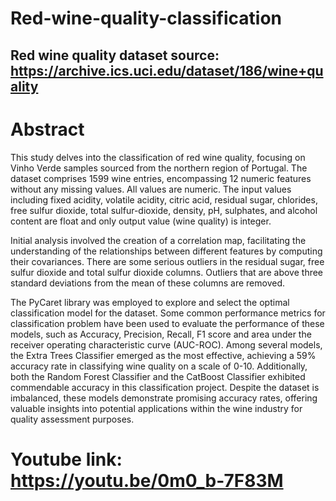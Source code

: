 # Red-wine-quality-classification
## Red wine quality dataset source: https://archive.ics.uci.edu/dataset/186/wine+quality 

# Abstract
This study delves into the classification of red wine quality, focusing on Vinho Verde samples sourced from the northern region of Portugal. The dataset comprises 1599 wine entries, encompassing 12 numeric features without any missing values. All values are numeric. The input values including fixed acidity, volatile acidity, citric acid, residual sugar, chlorides, free sulfur dioxide, total sulfur-dioxide, density, pH, sulphates, and alcohol content are float and only output value (wine quality) is integer. 

Initial analysis involved the creation of a correlation map, facilitating the understanding of the relationships between different features by computing their covariances. There are some serious outliers in the residual sugar, free sulfur dioxide and total sulfur dioxide columns. Outliers that are above three standard deviations from the mean of these columns are removed.

The PyCaret library was employed to explore and select the optimal classification model for the dataset. Some common performance metrics for classification problem have been used to evaluate the performance of these models, such as Accuracy, Precision, Recall, F1 score and area under the receiver operating characteristic curve (AUC-ROC). Among several models, the Extra Trees Classifier emerged as the most effective, achieving a 59% accuracy rate in classifying wine quality on a scale of 0-10. Additionally, both the Random Forest Classifier and the CatBoost Classifier exhibited commendable accuracy in this classification project. Despite the dataset is imbalanced, these models demonstrate promising accuracy rates, offering valuable insights into potential applications within the wine industry for quality assessment purposes.

# Youtube link: https://youtu.be/0m0_b-7F83M
